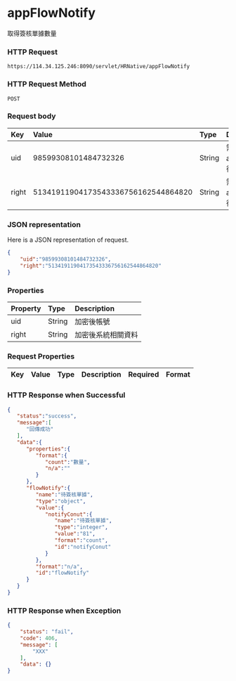 # appFlowNotify
取得簽核單據數量

### HTTP Request
```
https://114.34.125.246:8090/servlet/HRNative/appFlowNotify
```

### HTTP Request Method
```
POST
```

### Request body
| Key | Value | Type | Description |
|:----------|:-------------|:-----|:------------|
| uid | 98599308101484732326 | String | 需透過appLogin取得
| right | 51341911904173543336756162544864820 | String | 需透過appLogin取得 |

### JSON representation
Here is a JSON representation of request.
```json
{
    "uid":"98599308101484732326",
    "right":"51341911904173543336756162544864820"
}
```

### Properties
| Property | Type | Description |
|:---------|:-----|:------------|
| uid   | String | 加密後帳號 |
| right | String | 加密後系統相關資料 |

### Request Properties
| Key | Value | Type | Description | Required | Format |
|:----------|:-------------|:-----|:------------|:------------|:------------|

### HTTP Response when Successful
```json
{
   "status":"success",
   "message":[
      "回傳成功"
   ],
   "data":{
      "properties":{
         "format":{
            "count":"數量",
            "n/a":""
         }
      },
      "flowNotify":{
         "name":"待簽核單據",
         "type":"object",
         "value":{
            "notifyConut":{
               "name":"待簽核單據",
               "type":"integer",
               "value":"81",
               "format":"count",
               "id":"notifyConut"
            }
         },
         "format":"n/a",
         "id":"flowNotify"
      }
   }
}
```

### HTTP Response when Exception
```json
{
    "status": "fail",
    "code": 406,
    "message": [
        "XXX"
    ],
    "data": {}
}
```

